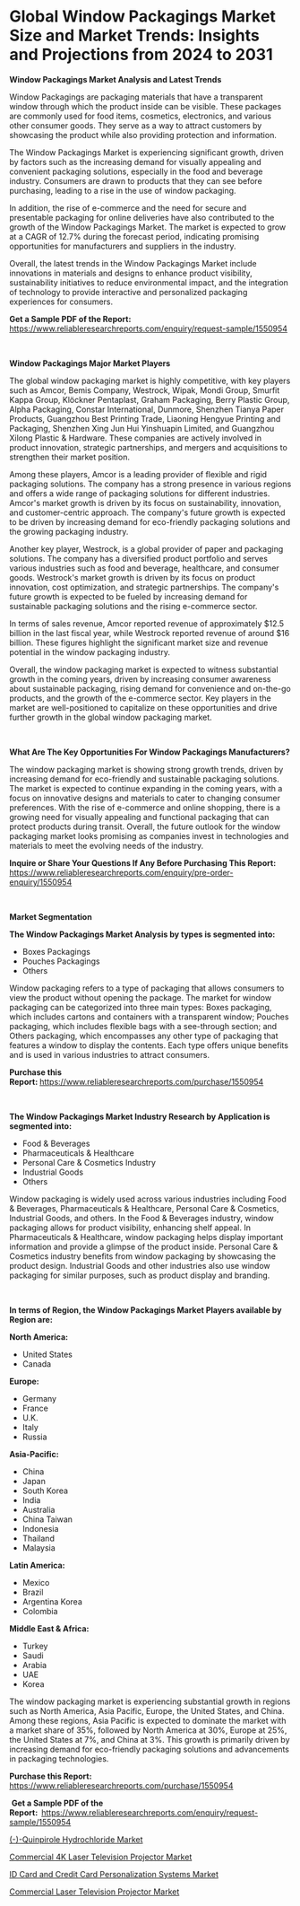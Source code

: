 <p><h1>Global Window Packagings Market Size and Market Trends: Insights and Projections from 2024 to 2031</h1></p><p><strong>Window Packagings Market Analysis and Latest Trends</strong></p>
<p><p>Window Packagings are packaging materials that have a transparent window through which the product inside can be visible. These packages are commonly used for food items, cosmetics, electronics, and various other consumer goods. They serve as a way to attract customers by showcasing the product while also providing protection and information.</p><p>The Window Packagings Market is experiencing significant growth, driven by factors such as the increasing demand for visually appealing and convenient packaging solutions, especially in the food and beverage industry. Consumers are drawn to products that they can see before purchasing, leading to a rise in the use of window packaging.</p><p>In addition, the rise of e-commerce and the need for secure and presentable packaging for online deliveries have also contributed to the growth of the Window Packagings Market. The market is expected to grow at a CAGR of 12.7% during the forecast period, indicating promising opportunities for manufacturers and suppliers in the industry.</p><p>Overall, the latest trends in the Window Packagings Market include innovations in materials and designs to enhance product visibility, sustainability initiatives to reduce environmental impact, and the integration of technology to provide interactive and personalized packaging experiences for consumers.</p></p>
<p><strong>Get a Sample PDF of the Report:&nbsp;</strong> <a href="https://www.reliableresearchreports.com/enquiry/request-sample/1550954">https://www.reliableresearchreports.com/enquiry/request-sample/1550954</a></p>
<p>&nbsp;</p>
<p><strong>Window Packagings Major Market Players</strong></p>
<p><p>The global window packaging market is highly competitive, with key players such as Amcor, Bemis Company, Westrock, Wipak, Mondi Group, Smurfit Kappa Group, Klöckner Pentaplast, Graham Packaging, Berry Plastic Group, Alpha Packaging, Constar International, Dunmore, Shenzhen Tianya Paper Products, Guangzhou Best Printing Trade, Liaoning Hengyue Printing and Packaging, Shenzhen Xing Jun Hui Yinshuapin Limited, and Guangzhou Xilong Plastic & Hardware. These companies are actively involved in product innovation, strategic partnerships, and mergers and acquisitions to strengthen their market position.</p><p>Among these players, Amcor is a leading provider of flexible and rigid packaging solutions. The company has a strong presence in various regions and offers a wide range of packaging solutions for different industries. Amcor's market growth is driven by its focus on sustainability, innovation, and customer-centric approach. The company's future growth is expected to be driven by increasing demand for eco-friendly packaging solutions and the growing packaging industry.</p><p>Another key player, Westrock, is a global provider of paper and packaging solutions. The company has a diversified product portfolio and serves various industries such as food and beverage, healthcare, and consumer goods. Westrock's market growth is driven by its focus on product innovation, cost optimization, and strategic partnerships. The company's future growth is expected to be fueled by increasing demand for sustainable packaging solutions and the rising e-commerce sector.</p><p>In terms of sales revenue, Amcor reported revenue of approximately $12.5 billion in the last fiscal year, while Westrock reported revenue of around $16 billion. These figures highlight the significant market size and revenue potential in the window packaging industry.</p><p>Overall, the window packaging market is expected to witness substantial growth in the coming years, driven by increasing consumer awareness about sustainable packaging, rising demand for convenience and on-the-go products, and the growth of the e-commerce sector. Key players in the market are well-positioned to capitalize on these opportunities and drive further growth in the global window packaging market.</p></p>
<p>&nbsp;</p>
<p><strong>What Are The Key Opportunities For Window Packagings Manufacturers?</strong></p>
<p><p>The window packaging market is showing strong growth trends, driven by increasing demand for eco-friendly and sustainable packaging solutions. The market is expected to continue expanding in the coming years, with a focus on innovative designs and materials to cater to changing consumer preferences. With the rise of e-commerce and online shopping, there is a growing need for visually appealing and functional packaging that can protect products during transit. Overall, the future outlook for the window packaging market looks promising as companies invest in technologies and materials to meet the evolving needs of the industry.</p></p>
<p><strong>Inquire or Share Your Questions If Any Before Purchasing This Report:</strong> <a href="https://www.reliableresearchreports.com/enquiry/pre-order-enquiry/1550954">https://www.reliableresearchreports.com/enquiry/pre-order-enquiry/1550954</a></p>
<p>&nbsp;</p>
<p><strong>Market Segmentation</strong></p>
<p><strong>The Window Packagings Market Analysis by types is segmented into:</strong></p>
<p><ul><li>Boxes Packagings</li><li>Pouches Packagings</li><li>Others</li></ul></p>
<p><p>Window packaging refers to a type of packaging that allows consumers to view the product without opening the package. The market for window packaging can be categorized into three main types: Boxes packaging, which includes cartons and containers with a transparent window; Pouches packaging, which includes flexible bags with a see-through section; and Others packaging, which encompasses any other type of packaging that features a window to display the contents. Each type offers unique benefits and is used in various industries to attract consumers.</p></p>
<p><strong>Purchase this Report:&nbsp;</strong><a href="https://www.reliableresearchreports.com/purchase/1550954">https://www.reliableresearchreports.com/purchase/1550954</a></p>
<p>&nbsp;</p>
<p><strong>The Window Packagings Market Industry Research by Application is segmented into:</strong></p>
<p><ul><li>Food & Beverages</li><li>Pharmaceuticals & Healthcare</li><li>Personal Care & Cosmetics Industry</li><li>Industrial Goods</li><li>Others</li></ul></p>
<p><p>Window packaging is widely used across various industries including Food & Beverages, Pharmaceuticals & Healthcare, Personal Care & Cosmetics, Industrial Goods, and others. In the Food & Beverages industry, window packaging allows for product visibility, enhancing shelf appeal. In Pharmaceuticals & Healthcare, window packaging helps display important information and provide a glimpse of the product inside. Personal Care & Cosmetics industry benefits from window packaging by showcasing the product design. Industrial Goods and other industries also use window packaging for similar purposes, such as product display and branding.</p></p>
<p>&nbsp;</p>
<p><strong>In terms of Region, the Window Packagings Market Players available by Region are:</strong></p>
<p>
    <p> <strong> North America: </strong>
        <ul>
            <li>United States</li>
            <li>Canada</li>
        </ul>
        </p> 
    <p> <strong> Europe: </strong>
        <ul>
            <li>Germany</li>
            <li>France</li>
            <li>U.K.</li>
            <li>Italy</li>
            <li>Russia</li>
        </ul>
        </p> 
    <p> <strong> Asia-Pacific: </strong>
        <ul>
            <li>China</li>
            <li>Japan</li>
            <li>South Korea</li>
            <li>India</li>
            <li>Australia</li>
            <li>China Taiwan</li>
            <li>Indonesia</li>
            <li>Thailand</li>
            <li>Malaysia</li>
        </ul>
        </p> 
    <p> <strong> Latin America: </strong>
        <ul>
            <li>Mexico</li>
            <li>Brazil</li>
            <li>Argentina Korea</li>
            <li>Colombia</li>
        </ul>
        </p> 
    <p> <strong> Middle East & Africa: </strong>
        <ul>
            <li>Turkey</li>
            <li>Saudi</li>
            <li>Arabia</li>
            <li>UAE</li>
            <li>Korea</li>
        </ul>
    </p>
    </p>
<p><p>The window packaging market is experiencing substantial growth in regions such as North America, Asia Pacific, Europe, the United States, and China. Among these regions, Asia Pacific is expected to dominate the market with a market share of 35%, followed by North America at 30%, Europe at 25%, the United States at 7%, and China at 3%. This growth is primarily driven by increasing demand for eco-friendly packaging solutions and advancements in packaging technologies.</p></p>
<p><strong>Purchase this Report: </strong><a href="https://www.reliableresearchreports.com/purchase/1550954">https://www.reliableresearchreports.com/purchase/1550954</a></p>
<p>&nbsp;<strong>Get a Sample PDF of the Report:&nbsp;&nbsp;</strong><a href="https://www.reliableresearchreports.com/enquiry/request-sample/1550954">https://www.reliableresearchreports.com/enquiry/request-sample/1550954</a></p>
<p><strong></strong></p>
<p><p><a href="https://issuu.com/reportprime-2/docs/quinpirole-hydrochloride-market-size-2030.pptx">(-)-Quinpirole Hydrochloride Market</a></p><p><a href="https://github.com/timeliteaut/Market-Research-Report-List-1/blob/main/commercial-4k-laser-television-projector-market.md">Commercial 4K Laser Television Projector Market</a></p><p><a href="https://issuu.com/reportprime-2/docs/id-card-and-credit-card-personalization-systems-ma">ID Card and Credit Card Personalization Systems Market</a></p><p><a href="https://github.com/bobicer/Market-Research-Report-List-2/blob/main/commercial-laser-television-projector-market.md">Commercial Laser Television Projector Market</a></p></p>